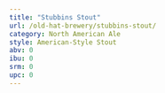 ```yaml
---
title: "Stubbins Stout"
url: /old-hat-brewery/stubbins-stout/
category: North American Ale
style: American-Style Stout
abv: 0
ibu: 0
srm: 0
upc: 0
---
```


